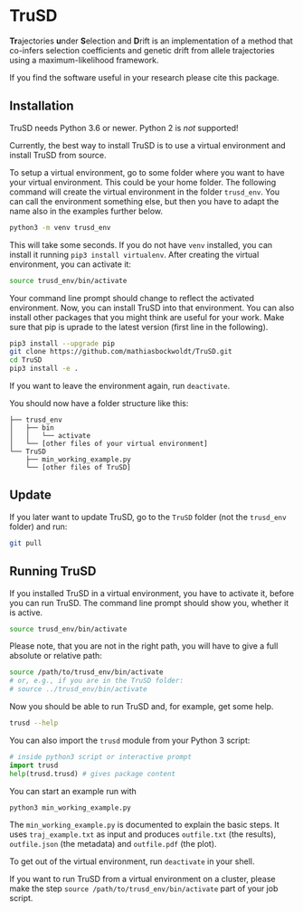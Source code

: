 # TruSD

**Tr**ajectories **u**nder **S**election and **D**rift is an implementation of a method that co-infers selection coefficients and genetic drift from allele trajectories using a maximum-likelihood framework.

If you find the software useful in your research please cite this package.


## Installation

TruSD needs Python 3.6 or newer. Python 2 is *not* supported!

Currently, the best way to install TruSD is to use a virtual environment and
install TruSD from source.

To setup a virtual environment, go to some folder where you want to have your
virtual environment. This could be your home folder. The following command will
create the virtual environment in the folder `trusd_env`. You can call the
environment something else, but then you have to adapt the name also in the
examples further below.

```sh
python3 -m venv trusd_env
```

This will take some seconds. If you do not have `venv` installed, you can install
it running `pip3 install virtualenv`. After creating the virtual environment,
you can activate it:

```sh
source trusd_env/bin/activate
```

Your command line prompt should change to reflect the activated environment.
Now, you can install TruSD into that environment. You can also install other
packages that you might think are useful for your work. Make sure that pip is
uprade to the latest version (first line in the following).

```sh
pip3 install --upgrade pip
git clone https://github.com/mathiasbockwoldt/TruSD.git
cd TruSD
pip3 install -e .
```

If you want to leave the environment again, run `deactivate`.

You should now have a folder structure like this:

```
├── trusd_env
│   ├── bin
│   │   └── activate
│   └── [other files of your virtual environment]
└── TruSD
    ├── min_working_example.py
    └── [other files of TruSD]
```


## Update

If you later want to update TruSD, go to the `TruSD` folder (not the `trusd_env`
folder) and run:

```sh
git pull
```


## Running TruSD

If you installed TruSD in a virtual environment, you have to activate it, before
you can run TruSD. The command line prompt should show you, whether it is active.

```sh
source trusd_env/bin/activate
```

Please note, that you are not in the right path, you will have to give a full
absolute or relative path:

```sh
source /path/to/trusd_env/bin/activate
# or, e.g., if you are in the TruSD folder:
# source ../trusd_env/bin/activate
```

Now you should be able to run TruSD and, for example, get some help.

```sh
trusd --help
```

You can also import the `trusd` module from your Python 3 script:

```python
# inside python3 script or interactive prompt
import trusd
help(trusd.trusd) # gives package content
```

You can start an example run with

```sh
python3 min_working_example.py
```

The `min_working_example.py` is documented to explain the basic steps.
It uses `traj_example.txt` as input and produces `outfile.txt` (the results),
`outfile.json` (the metadata) and `outfile.pdf` (the plot).

To get out of the virtual environment, run `deactivate` in your shell.

If you want to run TruSD from a virtual environment on a cluster, please
make the step `source /path/to/trusd_env/bin/activate` part of your job script.
